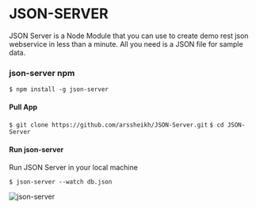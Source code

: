 # JSON-SERVER

JSON Server is a Node Module that you can use to create demo rest json webservice in less than a minute. All you need is a JSON file for sample data.

### json-server npm

```$ npm install -g json-server```

#### Pull App

```$ git clone https://github.com/arssheikh/JSON-Server.git```
```$ cd JSON-Server```

#### Run json-server
Run JSON Server in your local machine

```$ json-server --watch db.json```

![json-server](json-server.png)

